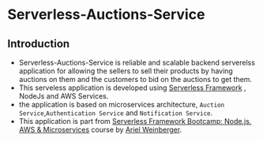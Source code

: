 # Serverless-Auctions-Service

## Introduction

* Serverless-Auctions-Service is reliable and scalable backend serverelss application for allowing the sellers to sell their products by having auctions on them and the customers to bid on the auctions to get them.
* This serveless application is developed using [Serverless Framework](https://www.serverless.com/) , NodeJs and AWS Services.
* the application is based on microservices architecture, `Auction Service`,`Authentication Service` and `Notification Service`.
* This application is part from [Serverless Framework Bootcamp: Node.js, AWS & Microservices](https://www.udemy.com/course/serverless-framework/) course by [Ariel Weinberger](https://www.udemy.com/course/serverless-framework/#instructor-1).


